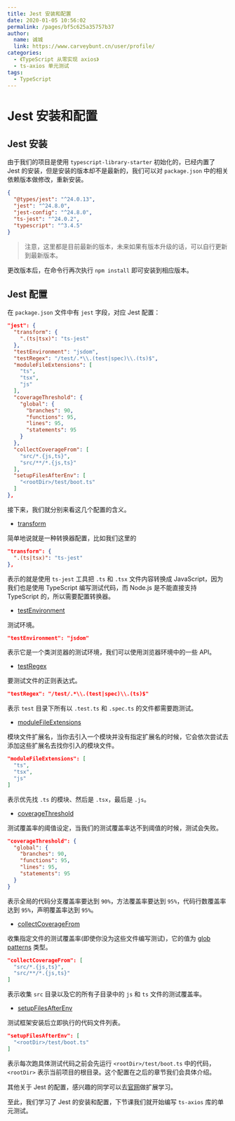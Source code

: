 ```yaml
---
title: Jest 安装和配置
date: 2020-01-05 10:56:02
permalink: /pages/bf5c625a35757b37
author: 
  name: 诚城
  link: https://www.carveybunt.cn/user/profile/
categories: 
  - 《TypeScript 从零实现 axios》
  - ts-axios 单元测试
tags: 
  - TypeScript
---
```

# Jest 安装和配置

## Jest 安装

由于我们的项目是使用 `typescript-library-starter` 初始化的，已经内置了 Jest 的安装，但是安装的版本却不是最新的，我们可以对 `package.json` 中的相关依赖版本做修改，重新安装。

```json
{
  "@types/jest": "^24.0.13",
  "jest": "^24.8.0",
  "jest-config": "^24.8.0",
  "ts-jest": "^24.0.2",
  "typescript": "^3.4.5"
}
```

> 注意，这里都是目前最新的版本，未来如果有版本升级的话，可以自行更新到最新版本。

更改版本后，在命令行再次执行 `npm install` 即可安装到相应版本。

## Jest 配置

在 `package.json` 文件中有 `jest` 字段，对应 Jest 配置：

```json
"jest": {
  "transform": {
    ".(ts|tsx)": "ts-jest"
  },
  "testEnvironment": "jsdom",
  "testRegex": "/test/.*\\.(test|spec)\\.(ts)$",
  "moduleFileExtensions": [
    "ts",
    "tsx",
    "js"
  ],
  "coverageThreshold": {
    "global": {
      "branches": 90,
      "functions": 95,
      "lines": 95,
      "statements": 95
    }
  },
  "collectCoverageFrom": [
    "src/*.{js,ts}",
    "src/**/*.{js,ts}"
  ],
  "setupFilesAfterEnv": [
    "<rootDir>/test/boot.ts"
  ]
},
```

接下来，我们就分别来看这几个配置的含义。

- [transform](https://jestjs.io/docs/en/configuration#transform-object-string-string)

简单地说就是一种转换器配置，比如我们这里的

```json
"transform": {
  ".(ts|tsx)": "ts-jest"
},
```

表示的就是使用 `ts-jest` 工具把 `.ts` 和 `.tsx` 文件内容转换成 JavaScript，因为我们也是使用 TypeScript 编写测试代码，而 Node.js 是不能直接支持 TypeScript 的，所以需要配置转换器。

- [testEnvironment](https://jestjs.io/docs/en/configuration#testenvironment-string)

测试环境。

```json
"testEnvironment": "jsdom"
```

表示它是一个类浏览器的测试环境，我们可以使用浏览器环境中的一些 API。

- [testRegex](https://jestjs.io/docs/en/configuration#testregex-string-array-string)

要测试文件的正则表达式。

```json
"testRegex": "/test/.*\\.(test|spec)\\.(ts)$"
```

表示 `test` 目录下所有以 `.test.ts` 和 `.spec.ts` 的文件都需要跑测试。

- [moduleFileExtensions](https://jestjs.io/docs/en/configuration#modulefileextensions-array-string)

模块文件扩展名，当你去引入一个模块并没有指定扩展名的时候，它会依次尝试去添加这些扩展名去找你引入的模块文件。

```json
"moduleFileExtensions": [
  "ts",
  "tsx",
  "js"
]
```

表示优先找 `.ts` 的模块、然后是 `.tsx`，最后是 `.js`。

- [coverageThreshold](https://jestjs.io/docs/en/configuration#coveragethreshold-object)

测试覆盖率的阈值设定，当我们的测试覆盖率达不到阈值的时候，测试会失败。

```json
"coverageThreshold": {
  "global": {
    "branches": 90,
    "functions": 95,
    "lines": 95,
    "statements": 95
  }
}
```

表示全局的代码分支覆盖率要达到 `90%`，方法覆盖率要达到 `95%`，代码行数覆盖率达到 `95%`，声明覆盖率达到 `95%`。

- [collectCoverageFrom](https://jestjs.io/docs/en/configuration#collectcoveragefrom-array)

收集指定文件的测试覆盖率(即使你没为这些文件编写测试)，它的值为 [glob patterns](https://github.com/jonschlinkert/micromatch) 类型。

```json
"collectCoverageFrom": [
  "src/*.{js,ts}",
  "src/**/*.{js,ts}"
]
```

表示收集 `src` 目录以及它的所有子目录中的 `js` 和 `ts` 文件的测试覆盖率。


- [setupFilesAfterEnv](https://jestjs.io/docs/en/configuration#setupfilesafterenv-array)

测试框架安装后立即执行的代码文件列表。

```json
"setupFilesAfterEnv": [
  "<rootDir>/test/boot.ts"
]
```

表示每次跑具体测试代码之前会先运行 `<rootDir>/test/boot.ts` 中的代码，`<rootDir>` 表示当前项目的根目录。这个配置在之后的章节我们会具体介绍。

其他关于 Jest 的配置，感兴趣的同学可以去[官网](https://jestjs.io/docs/en/configuration)做扩展学习。

至此，我们学习了 Jest 的安装和配置，下节课我们就开始编写 `ts-axios` 库的单元测试。
